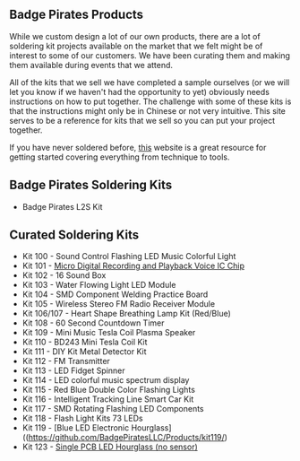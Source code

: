 ## Badge Pirates Products

While we custom design a lot of our own products,  there are a lot of soldering kit projects available on the market that we felt might be of interest to some of our customers.  We have been curating them and making them available during events that we attend.

All of the kits that we sell we have completed a sample ourselves (or we will let you know if we haven't had the opportunity to yet) obviously needs instructions on how to put together.  The challenge with some of these kits is that the instructions might only be in Chinese or not very intuitive.  This site serves to be a reference for kits that we sell so you can put your project together.

If you have never soldered before, [this](https://www.makerspaces.com/how-to-solder/) website is a great resource for getting started covering everything from technique to tools.

## Badge Pirates Soldering Kits

 - Badge Pirates L2S Kit

## Curated Soldering Kits

 - Kit 100 -  Sound Control Flashing LED Music Colorful Light
 - Kit 101 - [Micro Digital Recording and Playback Voice IC Chip](https://github.com/BadgePiratesLLC/Products/kit101/)
 - Kit 102 - 16 Sound Box
 - Kit 103 - Water Flowing Light LED Module
 - Kit 104 - SMD Component Welding Practice Board
 - Kit 105 - Wireless Stereo FM Radio Receiver Module
 - Kit 106/107 - Heart Shape Breathing Lamp Kit (Red/Blue)
 - Kit 108 - 60 Second Countdown Timer
 - Kit 109 - Mini Music Tesla Coil Plasma Speaker
 - Kit 110 - BD243 Mini Tesla Coil Kit
 - Kit 111 - DIY Kit Metal Detector Kit
 - Kit 112 - FM Transmitter
 - Kit 113 - LED Fidget Spinner
 - Kit 114 - LED colorful music spectrum display
 - Kit 115 - Red Blue Double Color Flashing Lights
 - Kit 116 - Intelligent Tracking Line Smart Car Kit
 - Kit 117 - SMD Rotating Flashing LED Components
 - Kit 118 - Flash Light Kits 73 LEDs
 - Kit 119 - [Blue LED Electronic Hourglass]((https://github.com/BadgePiratesLLC/Products/kit119/)
 - Kit 123 - [Single PCB LED Hourglass (no sensor)](https://github.com/BadgePiratesLLC/Products/kit123/)

<!--stackedit_data:
eyJoaXN0b3J5IjpbODMyNjUzNDQ1LC02MDc3NzQwNzldfQ==
-->
